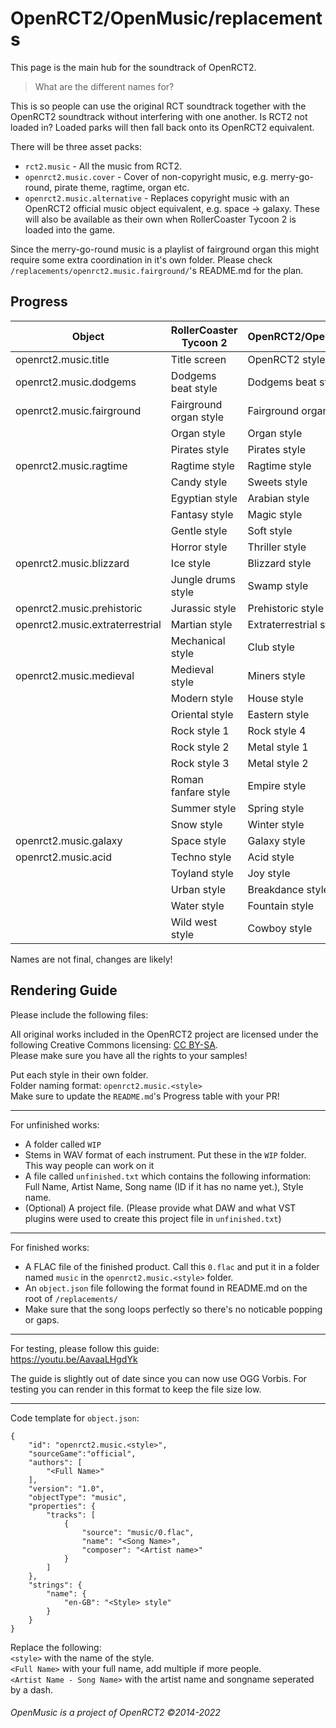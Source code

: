 #  OpenRCT2/OpenMusic/replacements

This page is the main hub for the soundtrack of OpenRCT2.

> What are the different names for?  

This is so people can use the original RCT soundtrack together with the OpenRCT2 soundtrack without interfering with one another. Is RCT2 not loaded in? Loaded parks will then fall back onto its OpenRCT2 equivalent.

 There will be three asset packs:
 
 * `rct2.music` - All the music from RCT2.
 * `openrct2.music.cover` - Cover of non-copyright music, e.g. merry-go-round, pirate theme, ragtime, organ etc.
 * `openrct2.music.alternative` - Replaces copyright music with an OpenRCT2 official music object equivalent, e.g. space -> galaxy. These will also be available as their own when RollerCoaster Tycoon 2 is loaded into the game.

Since the merry-go-round music is a playlist of fairground organ this might require some extra coordination in it's own folder. Please check `/replacements/openrct2.music.fairground/`'s README.md for the plan.

## Progress

| Object                          | RollerCoaster Tycoon 2      | OpenRCT2/OpenMusic               | Type        | Status   | Signature | Merged? |
| ------                          | ----------------------      | ------------------               | ----        | ------   | --------- | ------- |
| openrct2.music.title            | Title screen                | OpenRCT2 style                   | Alternative | WIP      | [mattheasboelter](https://github.com/mattheasboelter) |
| openrct2.music.dodgems          | Dodgems beat style          | Dodgems beat style 2             | Cover       | Finished | [karst](https://github.com/karst) | ✔
| openrct2.music.fairground       | Fairground organ style      | Fairground organ style           | Cover       | [See here](https://github.com/OpenRCT2/OpenMusic/tree/master/replacements/openrct2.music.fairground) | Multiple  | 
|                                 | Organ style                 | Organ style                      | Cover       |
|                                 | Pirates style               | Pirates style                    | Cover       |
| openrct2.music.ragtime          | Ragtime style               | Ragtime style                    | Cover       |
|                                 | Candy style                 | Sweets style                     | Alternative |
|                                 | Egyptian style              | Arabian style                    | Alternative |
|                                 | Fantasy style               | Magic style                      | Alternative |
|                                 | Gentle style                | Soft style                       | Alternative |
|                                 | Horror style                | Thriller style                   | Alternative |
| openrct2.music.blizzard         | Ice style                   | Blizzard style                   | Alternative | Finished | [karst](https://github.com/karst) | ✔
|                                 | Jungle drums style          | Swamp style                      | Alternative |
| openrct2.music.prehistoric      | Jurassic style              | Prehistoric style                | Alternative | Finished | [Flyxxpy](https://github.com/Flyxxpy) | ✔
| openrct2.music.extraterrestrial | Martian style               | Extraterrestrial style           | Alternative | Finished | [karst](https://github.com/karst) | ✔
|                                 | Mechanical style            | Club style                       | Alternative |
| openrct2.music.medieval         | Medieval style              | Miners style                     | Alternative |
|                                 | Modern style                | House style                      | Alternative |
|                                 | Oriental style              | Eastern style                    | Alternative |
|                                 | Rock style 1                | Rock style 4                     | Alternative |
|                                 | Rock style 2                | Metal style 1                    | Alternative |
|                                 | Rock style 3                | Metal style 2                    | Alternative |
|                                 | Roman fanfare style         | Empire style                     | Alternative |
|                                 | Summer style                | Spring style                     | Alternative |
|                                 | Snow style                  | Winter style                     | Alternative |
| openrct2.music.galaxy           | Space style                 | Galaxy style                     | Alternative | Finished | [karst](https://github.com/karst) | ✔
| openrct2.music.acid             | Techno style                | Acid style                       | Alternative | Finished | [karst](https://github.com/karst) | ✔
|                                 | Toyland style               | Joy style                        | Alternative |
|                                 | Urban style                 | Breakdance style                 | Alternative |
|                                 | Water style                 | Fountain style                   | Alternative |
|                                 | Wild west style             | Cowboy style                     | Alternative |

Names are not final, changes are likely!

## Rendering Guide

Please include the following files:

All original works included in the OpenRCT2 project are licensed under the following Creative Commons licensing: [CC BY-SA](https://creativecommons.org/licenses/by-sa/3.0/).  
Please make sure you have all the rights to your samples!

Put each style in their own folder.  
Folder naming format: `openrct2.music.<style>`  
Make sure to update the `README.md`'s Progress table with your PR!

-----------------------
For unfinished works:
- A folder called `WIP`
- Stems in WAV format of each instrument. Put these in the `WIP` folder. This way people can work on it 
- A file called `unfinished.txt` which contains the following information: Full Name, Artist Name, Song name (ID if it has no name yet.), Style name.
- (Optional) A project file. (Please provide what DAW and what VST plugins were used to create this project file in `unfinished.txt`)

-----------------------
For finished works:

- A FLAC file of the finished product. Call this `0.flac` and put it in a folder named `music` in the `openrct2.music.<style>` folder.
- An `object.json` file following the format found in README.md on the root of `/replacements/`  
- Make sure that the song loops perfectly so there's no noticable popping or gaps.

-----------------------
For testing, please follow this guide:  
https://youtu.be/AavaaLHgdYk

The guide is slightly out of date since you can now use OGG Vorbis. For testing you can render in this format to keep the file size low.

-----------------------
Code template for `object.json`:

```
{
    "id": "openrct2.music.<style>",
    "sourceGame":"official",
    "authors": [
        "<Full Name>"
    ],
    "version": "1.0",
    "objectType": "music",
    "properties": {
        "tracks": [
            {
                "source": "music/0.flac",
                "name": "<Song Name>",
                "composer": "<Artist name>"
            }
        ]
    },
    "strings": {
        "name": {
            "en-GB": "<Style> style"
        }
    }
}
```

Replace the following:  
`<style>` with the name of the style.  
`<Full Name>` with your full name, add multiple if more people.  
`<Artist Name - Song Name>` with the artist name and songname seperated by a dash.  


###### OpenMusic is a project of OpenRCT2 ©2014-2022
